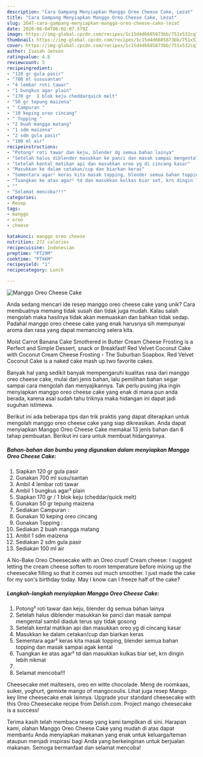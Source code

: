 ```yaml
---
description: "Cara Gampang Menyiapkan Manggo Oreo Cheese Cake, Lezat"
title: "Cara Gampang Menyiapkan Manggo Oreo Cheese Cake, Lezat"
slug: 2647-cara-gampang-menyiapkan-manggo-oreo-cheese-cake-lezat
date: 2020-06-04T06:02:07.579Z
image: https://img-global.cpcdn.com/recipes/1c15d4d6685873bb/751x532cq70/manggo-oreo-cheese-cake-foto-resep-utama.jpg
thumbnail: https://img-global.cpcdn.com/recipes/1c15d4d6685873bb/751x532cq70/manggo-oreo-cheese-cake-foto-resep-utama.jpg
cover: https://img-global.cpcdn.com/recipes/1c15d4d6685873bb/751x532cq70/manggo-oreo-cheese-cake-foto-resep-utama.jpg
author: Isaiah Jensen
ratingvalue: 4.8
reviewcount: 5
recipeingredient:
- "120 gr gula pasir"
- "700 ml sususantan"
- "4 lembar roti tawar"
- "1 bungkus agar plain"
- "170 gr  1 blok keju cheddarquick melt"
- "50 gr tepung maizena"
- " Campuran "
- "10 keping oreo cincang"
- " Topping "
- "2 buah mangga matang"
- "1 sdm maizena"
- "2 sdm gula pasir"
- "100 ml air"
recipeinstructions:
- "Potong² roti tawar dan keju, blender dg semua bahan lainya"
- "Setelah halus diblender masukkan ke panci dan masak sampai mengental sambil diaduk terus spy tidak gosong"
- "Setelah kental matikan api dan masukkan oreo yg di cincang kasar"
- "Masukkan ke dalam cetakan/cup dan biarkan keras"
- "Sementara agar² keras kita masak topping, blender semua bahan topping dan masak sampai agak kental"
- "Tuangkan ke atas agar² td dan masukkan kulkas biar set, krn dingin lebih nikmat"
- ""
- "Selamat mencoba!!!"
categories:
- Resep
tags:
- manggo
- oreo
- cheese

katakunci: manggo oreo cheese 
nutrition: 272 calories
recipecuisine: Indonesian
preptime: "PT29M"
cooktime: "PT46M"
recipeyield: "1"
recipecategory: Lunch

---
```



![Manggo Oreo Cheese Cake](https://img-global.cpcdn.com/recipes/1c15d4d6685873bb/751x532cq70/manggo-oreo-cheese-cake-foto-resep-utama.jpg)

Anda sedang mencari ide resep manggo oreo cheese cake yang unik? Cara membuatnya memang tidak susah dan tidak juga mudah. Kalau salah mengolah maka hasilnya tidak akan memuaskan dan bahkan tidak sedap. Padahal manggo oreo cheese cake yang enak harusnya sih mempunyai aroma dan rasa yang dapat memancing selera kita.

Moist Carrot Banana Cake Smothered in Butter Cream Cheese Frosting is a Perfect and Simple Dessert, snack or Breakfast! Red Velvet Coconut Cake with Coconut Cream Cheese Frosting - The Suburban Soapbox. Red Velvet Coconut Cake is a naked cake mash up.two favorite cakes.

Banyak hal yang sedikit banyak mempengaruhi kualitas rasa dari manggo oreo cheese cake, mulai dari jenis bahan, lalu pemilihan bahan segar sampai cara mengolah dan menyajikannya. Tak perlu pusing jika ingin menyiapkan manggo oreo cheese cake yang enak di mana pun anda berada, karena asal sudah tahu triknya maka hidangan ini dapat jadi suguhan istimewa.


Berikut ini ada beberapa tips dan trik praktis yang dapat diterapkan untuk mengolah manggo oreo cheese cake yang siap dikreasikan. Anda dapat menyiapkan Manggo Oreo Cheese Cake memakai 13 jenis bahan dan 8 tahap pembuatan. Berikut ini cara untuk membuat hidangannya.

<!--inarticleads1-->

##### Bahan-bahan dan bumbu yang digunakan dalam menyiapkan Manggo Oreo Cheese Cake:

1. Siapkan 120 gr gula pasir
1. Gunakan 700 ml susu/santan
1. Ambil 4 lembar roti tawar
1. Ambil 1 bungkus agar² plain
1. Siapkan 170 gr / 1 blok keju (cheddar/quick melt)
1. Gunakan 50 gr tepung maizena
1. Sediakan  Campuran :
1. Gunakan 10 keping oreo cincang
1. Gunakan  Topping :
1. Sediakan 2 buah mangga matang
1. Ambil 1 sdm maizena
1. Sediakan 2 sdm gula pasir
1. Sediakan 100 ml air


A No-Bake Oreo Cheesecake with an Oreo crust! Cream cheese: I suggest letting the cream cheese soften to room temperature before mixing up the cheesecake filling so that it comes out much smoother. I just made the cake for my son&#39;s birthday today. May I know can I freeze half of the cake? 

<!--inarticleads2-->

##### Langkah-langkah menyiapkan Manggo Oreo Cheese Cake:

1. Potong² roti tawar dan keju, blender dg semua bahan lainya
1. Setelah halus diblender masukkan ke panci dan masak sampai mengental sambil diaduk terus spy tidak gosong
1. Setelah kental matikan api dan masukkan oreo yg di cincang kasar
1. Masukkan ke dalam cetakan/cup dan biarkan keras
1. Sementara agar² keras kita masak topping, blender semua bahan topping dan masak sampai agak kental
1. Tuangkan ke atas agar² td dan masukkan kulkas biar set, krn dingin lebih nikmat
1. 
1. Selamat mencoba!!!


Cheesecake met maltesers, oreo en witte chocolade. Meng de roomkaas, suiker, yoghurt, gemixte mango of mangocoulis. Lihat juga resep Mango key lime cheesecake enak lainnya. Upgrade your standard cheesecake with this Oreo Cheesecake recipe from Delish.com. Project mango cheesecake is a success! 

Terima kasih telah membaca resep yang kami tampilkan di sini. Harapan kami, olahan Manggo Oreo Cheese Cake yang mudah di atas dapat membantu Anda menyiapkan makanan yang enak untuk keluarga/teman ataupun menjadi inspirasi bagi Anda yang berkeinginan untuk berjualan makanan. Semoga bermanfaat dan selamat mencoba!
